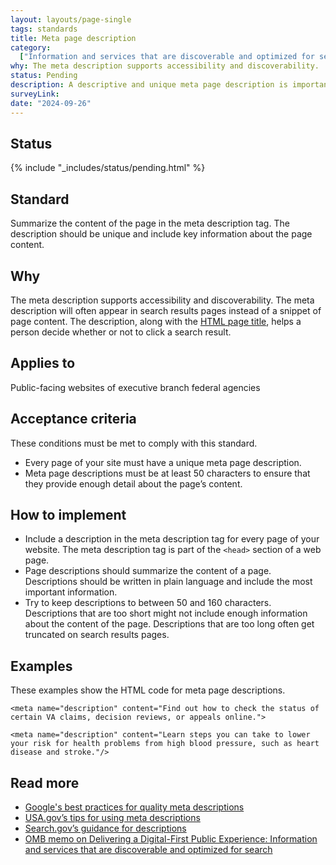```yaml
---
layout: layouts/page-single
tags: standards
title: Meta page description
category:
  ["Information and services that are discoverable and optimized for search"]
why: The meta description supports accessibility and discoverability.
status: Pending
description: A descriptive and unique meta page description is important for accessibility and discoverability. Learn how to create quality meta page descriptions for your federal government site.
surveyLink: 
date: "2024-09-26"
---
```


## Status

{% include "_includes/status/pending.html" %}

## Standard

Summarize the content of the page in the meta description tag. The description should be unique and include key information about the page content.

## Why

The meta description supports accessibility and discoverability. The meta description will often appear in search results pages instead of a snippet of page content. The description, along with the [HTML page title](../html-page-title), helps a person decide whether or not to click a search result.

## Applies to

Public-facing websites of executive branch federal agencies

## Acceptance criteria

These conditions must be met to comply with this standard.

- Every page of your site must have a unique meta page description.
- Meta page descriptions must be at least 50 characters to ensure that they provide enough detail about the page’s content.

## How to implement

- Include a description in the meta description tag for every page of your website. The meta description tag is part of the `<head>` section of a web page.
- Page descriptions should summarize the content of a page. Descriptions should be written in plain language and include the most important information.
- Try to keep descriptions to between 50 and 160 characters. Descriptions that are too short might not include enough information about the content of the page. Descriptions that are too long often get truncated on search results pages.

## Examples

These examples show the HTML code for meta page descriptions.

`<meta name="description" content="Find out how to check the status of certain VA claims, decision reviews, or appeals online.">`

`<meta name="description" content="Learn steps you can take to lower your risk for health problems from high blood pressure, such as heart disease and stroke."/>`

## Read more

- [Google's best practices for quality meta descriptions](https://developers.google.com/search/docs/appearance/snippet#meta-descriptions)
- [USA.gov’s tips for using meta descriptions](https://blog.usa.gov/three-tips-for-using-meta-descriptions)
- [Search.gov’s guidance for descriptions](https://search.gov/indexing/metadata.html#description)
- [OMB memo on Delivering a Digital-First Public Experience: Information and services that are discoverable and optimized for search](https://www.whitehouse.gov/omb/management/ofcio/delivering-a-digital-first-public-experience/#IIIA:~:text=4.%20Information%20and%20Services%20That%20Are%20Discoverable%20and%20Optimized%20for%20Search)

